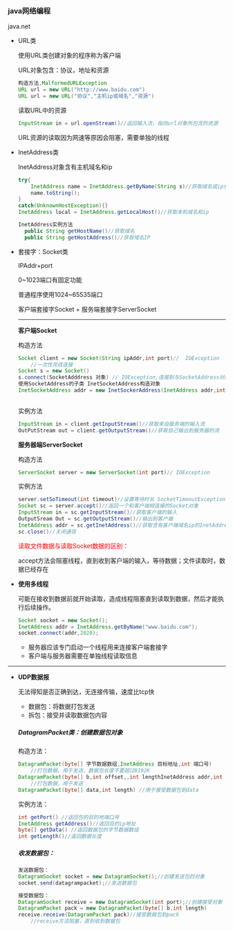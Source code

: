 ### java网络编程

java.net

* URL类

  使用URL类创建对象的程序称为客户端

  URL对象包含：协议，地址和资源

  ```java
  构造方法,MalformedURLException
  URL url = new URL("http://www.baidu.com")
  URL url = new URL("协议","主机ip或域名","资源")
  ```

  读取URL中的资源

  ```java
  InputStream in = url.openStream()//返回输入流，指向url对象所包含的资源
  ```

  URL资源的读取因为网速等原因会阻塞，需要单独的线程

* InetAddress类

  InetAddress对象含有主机域名和ip

  ```java
  try{
      InetAddress name = InetAddress.getByName(String s)//获取域名或ip参数s的域名和ip
      name.toString();
  }
  catch(UnknownHostException){}
  InetAddress local = InetAddress.getLocalHost()//获取本机域名和ip
  ```

  ```java
  InetAddress实例方法
  	public String getHostName()//获取域名
  	public String getHostAddress()//获取域名IP
  ```

  

* 套接字：Socket类

  IPAddr+port

  0~1023端口有固定功能

  普通程序使用1024~65535端口

  客户端套接字Socket + 服务端套接字ServerSocket

  ---

  **客户端Socket**

  构造方法

  ```java
  Socket client = new Socket(String ipAddr,int port)//  IOException
      //一次性完成连接
  Socket s = new Socket()
  s.connect(SocketAdddress 对象) // IOException,连接到与SocketAddress对应的服务器
  使用SocketAddress的子类 InetSocketAddress构造对象
  InetSocketAddress addr = new InetSockerAddress(InetAddress addr,int port) 
    
  ```

  实例方法

  ```java
  InputStream in = client.getInputStream()//获取来自服务端的输入流
  OutPutStream out = client.getOutputStream()//获取自己输出到服务器的流
  ```

  **服务器端ServerSocket**

  构造方法

  ```java
  ServerSocket server = new ServerSocket(int port)// IOException
  ```

  实例方法

  ```java
  server.setSoTimeout(int timeout)//设置等待时长 SocketTimeoutException
  Socket sc = server.accept()//返回一个和客户端相连接的Socket对象
  InputStream in = sc.getInputStream()//获取客户端的输入
  OutputSream Out = sc.getOutputStream()//输出到客户端
  InetAddress addr = sc.getInetAddress()//获取含有客户端域名ip的InetAddress
  sc.close()//关闭通信
  ```

  <font color="red">读取文件数据与读取Socket数据的区别：</font>

  accept方法会阻塞线程，直到收到客户端的输入，等待数据；文件读取时，数据已经存在

* **使用多线程**

  可能在接收到数据前就开始读取，造成线程阻塞直到读取到数据，然后才能执行后续操作。

  ```java
  Socket socket = new Socket();
  InetAddress addr = InetAddress.getByName("www.baidu.com");
  socket.connect(addr,2020);
  ```

  * 服务器应该专门启动一个线程用来连接客户端套接字
  * 客户端与服务器需要在单独线程读取信息

---

* **UDP数据报**

  无法得知是否正确到达，无连接传输，速度比tcp快

  * 数据包：将数据打包发送
  * 拆包：接受并读取数据包内容

  ##### DatagramPacket类：创建数据包对象

  构造方法：

  ```java
  DatagramPacket(byte[] 字节数据数组,InetAddress 目标地址,int 端口号)
      //打包数据，用于发送，数据包长度不要超过8192K 
  DatagramPacket(byte[] b,int offset,,int lengthInetAddress addr,int port)
      //打包数据，用于发送
  DatagramPacket(byte[] data,int length) //用于接受数据包到data
  ```

  实例方法：

  ```java
  int getPort() //返回包的目的地端口号
  InetAddress getAddress()//返回目的ip地址
  byte[] getData() //返回数据包的字节数据数组
  int getLength()//返回数据长度
  ```

  ##### 收发数据包：

  ```java
  发送数据包：
  DatagramSocket socket = new DatagramSocket();//创建发送包的对象
  socket.send(datagrampacket);//发送数据包
  
  接受数据包：
  DatagramSocket receive = new DatagramSocket(int port);//创建接受对象
  DatagramPacket pack = new DatagramPacket(byte[] b,int length)
  receive.receive(DatagramPacket pack)//接受数据包到pack
      //receive方法阻塞，直到收到数据包
  ```

  

  